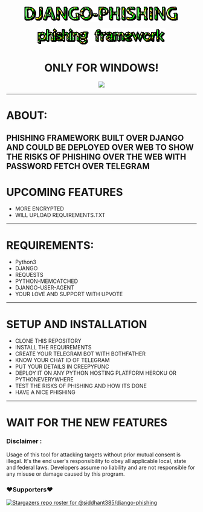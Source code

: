 <p align="center">
  <img src="sources/djangotext.gif"></img>
</p>
<p align="center">
  <img src="sources/phish.gif"></img>
 </p>

 <h1 align='center'> ONLY FOR WINDOWS!</h1>
 <p align="center">
  <img src="https://www.itperfection.com/wp-content/uploads/2020/05/ITPerfection-cyber-attacks-network-attacks-Phishing-attacks-smisghing-attacks-vishing-attacks-network-security.jpg"></img>
 </p>
 
 
-----
# ABOUT:

PHISHING FRAMEWORK BUILT OVER DJANGO AND COULD BE DEPLOYED OVER WEB TO SHOW THE RISKS OF PHISHING OVER THE WEB WITH PASSWORD FETCH OVER TELEGRAM
-----
# UPCOMING FEATURES
- MORE ENCRYPTED 
- WILL UPLOAD REQUIREMENTS.TXT
-----
# REQUIREMENTS:
+ Python3
+ DJANGO
+ REQUESTS
+ PYTHON-MEMCATCHED
+ DJANGO-USER-AGENT
+ YOUR LOVE AND SUPPORT WITH UPVOTE
-------

# SETUP AND INSTALLATION

+ CLONE THIS REPOSITORY
+ INSTALL THE REQUIREMENTS
+ CREATE YOUR TELEGRAM BOT WITH BOTHFATHER
+ KNOW YOUR CHAT ID OF TELEGRAM
+ PUT YOUR DETAILS IN CREEPYFUNC
+ DEPLOY IT ON ANY PYTHON HOSTING PLATFORM HEROKU OR PYTHONEVERYWHERE
+ TEST THE RISKS OF PHISHING AND HOW ITS DONE
+ HAVE A NICE PHISHING
----------

# WAIT FOR THE NEW FEATURES

### Disclaimer :
Usage of this tool for attacking targets without prior mutual consent is illegal. It's the end user's responsibility to obey all applicable local, state and federal laws. Developers assume no liability and are not responsible for any misuse or damage caused by this program.


### ❤️Supporters❤️
[![Stargazers repo roster for @siddhant385/django-phishing](https://reporoster.com/stars/siddhant385/django-phishing)](https://github.com/siddhant385/pyhackthon/django-phishing)
